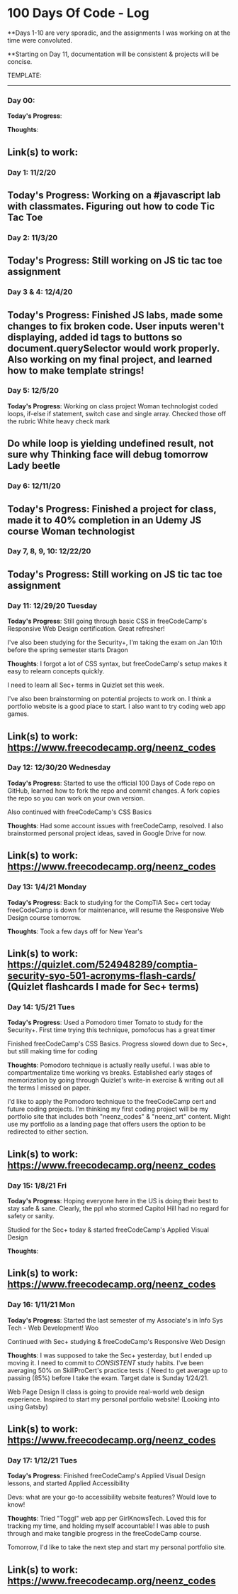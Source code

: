 # 100 Days Of Code - Log

**Days 1-10 are very sporadic, and the assignments I was working on at the time were convoluted. 

**Starting on Day 11, documentation will be consistent & projects will be concise. 

TEMPLATE:

-------------------------------------------------------------------------------------------------------------------------------------------------------------------
### Day 00: 

**Today's Progress**: 

**Thoughts**: 

**Link(s) to work**: 
-------------------------------------------------------------------------------------------------------------------------------------------------------------------



### Day 1: 11/2/20

**Today's Progress**: Working on a #javascript lab with classmates. Figuring out how to code Tic Tac Toe
-------------------------------------------------------------------------------------------------------------------------------------------------------------------
### Day 2: 11/3/20

**Today's Progress**: Still working on JS tic tac toe assignment
-------------------------------------------------------------------------------------------------------------------------------------------------------------------
### Day 3 & 4: 12/4/20

**Today's Progress**: Finished JS labs, made some changes to fix broken code. User inputs weren't displaying, added id tags to buttons so document.querySelector would work properly. Also working on my final project, and learned how to make template strings!
-------------------------------------------------------------------------------------------------------------------------------------------------------------------
### Day 5: 12/5/20

**Today's Progress**: Working on class project Woman technologist coded loops, if-else if statement, switch case and single array. Checked those off the rubric White heavy check mark

Do while loop is yielding undefined result, not sure why Thinking face will debug tomorrow Lady beetle
-------------------------------------------------------------------------------------------------------------------------------------------------------------------
### Day 6: 12/11/20

**Today's Progress**: Finished a project for class, made it to 40% completion in an Udemy JS course Woman technologist
-------------------------------------------------------------------------------------------------------------------------------------------------------------------
### Day 7, 8, 9, 10: 12/22/20

**Today's Progress**: Still working on JS tic tac toe assignment
-------------------------------------------------------------------------------------------------------------------------------------------------------------------
### Day 11: 12/29/20 Tuesday

**Today's Progress**: Still going through basic CSS in freeCodeCamp's Responsive Web Design certification. Great refresher!

I've also been studying for the Security+, I'm taking the exam on Jan 10th before the spring semester starts Dragon

**Thoughts**: I forgot a lot of CSS syntax, but freeCodeCamp's setup makes it easy to relearn concepts quickly. 

I need to learn all Sec+ terms in Quizlet set this week.

I've also been brainstorming on potential projects to work on. I think a portfolio website is a good place to start. I also want to try coding web app games.

**Link(s) to work**: https://www.freecodecamp.org/neenz_codes
-------------------------------------------------------------------------------------------------------------------------------------------------------------------
### Day 12: 12/30/20 Wednesday 

**Today's Progress**: Started to use the official 100 Days of Code repo on GitHub, learned how to fork the repo and commit changes. A fork copies the repo so you can work on your own version. 

Also continued with freeCodeCamp's CSS Basics  

**Thoughts**: Had some account issues with freeCodeCamp, resolved. I also brainstormed personal project ideas, saved in Google Drive for now.

**Link(s) to work**: https://www.freecodecamp.org/neenz_codes
-------------------------------------------------------------------------------------------------------------------------------------------------------------------
### Day 13: 1/4/21 Monday 

**Today's Progress**: Back to studying for the CompTIA Sec+ cert today 
freeCodeCamp is down for maintenance, will resume the Responsive Web Design course tomorrow. 

**Thoughts**: Took a few days off for New Year's

**Link(s) to work**: https://quizlet.com/524948289/comptia-security-syo-501-acronyms-flash-cards/ (Quizlet flashcards I made for Sec+ terms)
-------------------------------------------------------------------------------------------------------------------------------------------------------------------
### Day 14: 1/5/21 Tues 

**Today's Progress**: Used a Pomodoro timer Tomato to study for the Security+. First time trying this technique, 
pomofocus has a great timer

Finished freeCodeCamp's CSS Basics. Progress slowed down due to Sec+, but still making time for coding 

**Thoughts**: Pomodoro technique is actually really useful. I was able to compartmentalize time working vs breaks. Established early stages of memorization by going through Quizlet's write-in exercise & writing out all the terms I missed on paper. 

I'd like to apply the Pomodoro technique to the freeCodeCamp cert and future coding projects. I'm thinking my first coding project will be my portfolio site that includes both "neenz_codes" & "neenz_art" content. Might use my portfolio as a landing page that offers users the option to be redirected to either section. 

**Link(s) to work**: https://www.freecodecamp.org/neenz_codes
-------------------------------------------------------------------------------------------------------------------------------------------------------------------
### Day 15: 1/8/21 Fri

**Today's Progress**: Hoping everyone here in the US is doing their best to stay safe & sane. Clearly, the ppl who stormed Capitol Hill had no regard for safety or sanity.  

Studied for the Sec+ today & started freeCodeCamp's Applied Visual Design 

**Thoughts**: 

**Link(s) to work**: https://www.freecodecamp.org/neenz_codes
------------------------------------------------------------------------------------------------------------------------------------------------------------------
### Day 16: 1/11/21 Mon

**Today's Progress**: Started the last semester of my Associate's in Info Sys Tech - Web Development! Woo 

Continued with Sec+ studying & freeCodeCamp's Responsive Web Design 

**Thoughts**: I was supposed to take the Sec+ yesterday, but I ended up moving it. I need to commit to *CONSISTENT* study habits. I've been averaging 50% on SkillProCert's practice tests :( Need to get average up to passing (85%) before I take the exam. Target date is Sunday 1/24/21.

Web Page Design II class is going to provide real-world web design experience. Inspired to start my personal portfolio website! (Looking into using Gatsby) 

**Link(s) to work**: https://www.freecodecamp.org/neenz_codes
-------------------------------------------------------------------------------------------------------------------------------------------------------------------
### Day 17: 1/12/21 Tues

**Today's Progress**: Finished freeCodeCamp's Applied Visual Design lessons, and started Applied Accessibility

Devs: what are your go-to accessibility website features? Would love to know! 

**Thoughts**: Tried "Toggl" web app per GirlKnowsTech. Loved this for tracking my time, and holding myself accountable! I was able to push through and make tangible progress in the freeCodeCamp course. 

Tomorrow, I'd like to take the next step and start my personal portfolio site.

**Link(s) to work**: https://www.freecodecamp.org/neenz_codes
-------------------------------------------------------------------------------------------------------------------------------------------------------------------

